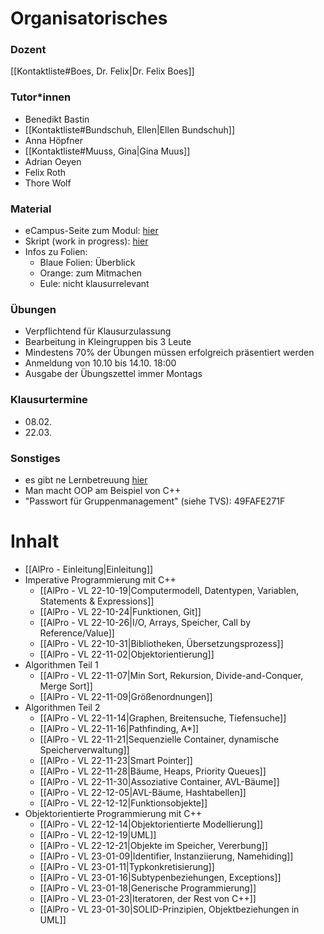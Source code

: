 # Organisatorisches
### Dozent
[[Kontaktliste#Boes, Dr. Felix|Dr. Felix Boes]]

### Tutor\*innen
- Benedikt Bastin
- [[Kontaktliste#Bundschuh, Ellen|Ellen Bundschuh]]
- Anna Höpfner
- [[Kontaktliste#Muuss, Gina|Gina Muus]]
- Adrian Oeyen
- Felix Roth
- Thore Wolf

### Material
- eCampus-Seite zum Modul: [hier](https://ecampus.uni-bonn.de/ilias.php?ref_id=2727578&cmd=frameset&cmdClass=ilrepositorygui&cmdNode=yg&baseClass=ilRepositoryGUI)
- Skript (work in progress): [hier](https://gitlab.com/DerFelix/alpro/-/raw/main/alpro_skript.pdf)
- Infos zu Folien:
	-  Blaue Folien: Überblick
	- Orange: zum Mitmachen
	- Eule: nicht klausurrelevant

### Übungen
- Verpflichtend für Klausurzulassung
- Bearbeitung in Kleingruppen bis 3 Leute
- Mindestens 70% der Übungen müssen erfolgreich präsentiert werden
- Anmeldung von 10.10 bis 14.10. 18:00
- Ausgabe der Übungszettel immer Montags

### Klausurtermine
- 08.02.
- 22.03.

### Sonstiges
- es gibt ne Lernbetreuung [hier](https://www.informatik.uni-bonn.de/de/fuer-studierende/bachelor-lernbetreuung)
- Man macht OOP am Beispiel von C++
- "Passwort für Gruppenmanagement" (siehe TVS): 49FAFE271F

# Inhalt
- [[AlPro - Einleitung|Einleitung]]
- Imperative Programmierung mit C++
	- [[AlPro - VL 22-10-19|Computermodell, Datentypen, Variablen, Statements & Expressions]]
	- [[AlPro - VL 22-10-24|Funktionen, Git]]
	- [[AlPro - VL 22-10-26|I/O, Arrays, Speicher, Call by Reference/Value]]
	- [[AlPro - VL 22-10-31|Bibliotheken, Übersetzungsprozess]]
	- [[AlPro - VL 22-11-02|Objektorientierung]]
- Algorithmen Teil 1
	- [[AlPro - VL 22-11-07|Min Sort, Rekursion, Divide-and-Conquer, Merge Sort]]
	- [[AlPro - VL 22-11-09|Größenordnungen]]
- Algorithmen Teil 2
	- [[AlPro - VL 22-11-14|Graphen, Breitensuche, Tiefensuche]]
	- [[AlPro - VL 22-11-16|Pathfinding, A*]]
	- [[AlPro - VL 22-11-21|Sequenzielle Container, dynamische Speicherverwaltung]]
	- [[AlPro - VL 22-11-23|Smart Pointer]]
	- [[AlPro - VL 22-11-28|Bäume, Heaps, Priority Queues]]
	- [[AlPro - VL 22-11-30|Assoziative Container, AVL-Bäume]]
	- [[AlPro - VL 22-12-05|AVL-Bäume, Hashtabellen]]
	- [[AlPro - VL 22-12-12|Funktionsobjekte]]
- Objektorientierte Programmierung mit C++
	- [[AlPro - VL 22-12-14|Objektorientierte Modellierung]]
	- [[AlPro - VL 22-12-19|UML]]
	- [[AlPro - VL 22-12-21|Objekte im Speicher, Vererbung]]
	- [[AlPro - VL 23-01-09|Identifier, Instanziierung, Namehiding]]
	- [[AlPro - VL 23-01-11|Typkonkretisierung]]
	- [[AlPro - VL 23-01-16|Subtypenbeziehungen, Exceptions]]
	- [[AlPro - VL 23-01-18|Generische Programmierung]]
	- [[AlPro - VL 23-01-23|Iteratoren, der Rest von C++]]
	- [[AlPro - VL 23-01-30|SOLID-Prinzipien, Objektbeziehungen in UML]]